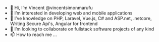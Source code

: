 - 👋 Hi, I’m Vincent @vincentsimonmarufu
- 👀 I’m interested in developing web and mobile applications
- 🌱 I’ve knowledge on PHP, Laravel, Vue.js, C# and ASP.net, .netcore, Writing Secure Api's, Angular for frontend
- 💞️ I’m looking to collaborate on fullstack software projects of any kind
- 📫 How to reach me ...

<!---
vincentsimonmarufu/vincentsimonmarufu is a ✨ special ✨ repository because its `README.md` (this file) appears on your GitHub profile.
You can click the Preview link to take a look at your changes.
--->
